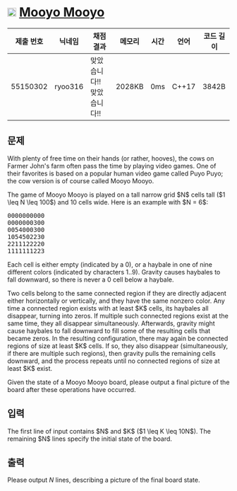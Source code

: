 # <img width="20px"  src="https://d2gd6pc034wcta.cloudfront.net/tier/12.svg" class="solvedac-tier"> [Mooyo Mooyo](https://www.acmicpc.net/problem/16768) 

| 제출 번호 | 닉네임 | 채점 결과 | 메모리 | 시간 | 언어 | 코드 길이 |
|---|---|---|---|---|---|---|
|55150302| ryoo316|맞았습니다!! 맞았습니다!!|2028KB|0ms|C++17|3842B|

## 문제
<p>With plenty of free time on their hands (or rather, hooves), the cows on Farmer John's farm often pass the time by playing video games. One of their favorites is based on a popular human video game called Puyo Puyo; the cow version is of course called Mooyo Mooyo.</p>

<p>The game of Mooyo Mooyo is played on a tall narrow grid $N$ cells tall ($1 \leq N \leq 100$) and 10 cells wide. Here is an example with $N = 6$:</p>

<pre>0000000000
0000000300
0054000300
1054502230
2211122220
1111111223
</pre>

<p>Each cell is either empty (indicated by a 0), or a haybale in one of nine different colors (indicated by characters 1..9). Gravity causes haybales to fall downward, so there is never a 0 cell below a haybale.</p>

<p>Two cells belong to the same connected region if they are directly adjacent either horizontally or vertically, and they have the same nonzero color. Any time a connected region exists with at least $K$ cells, its haybales all disappear, turning into zeros. If multiple such connected regions exist at the same time, they all disappear simultaneously. Afterwards, gravity might cause haybales to fall downward to fill some of the resulting cells that became zeros. In the resulting configuration, there may again be connected regions of size at least $K$ cells. If so, they also disappear (simultaneously, if there are multiple such regions), then gravity pulls the remaining cells downward, and the process repeats until no connected regions of size at least $K$ exist.</p>

<p>Given the state of a Mooyo Mooyo board, please output a final picture of the board after these operations have occurred.</p>

## 입력
<p>The first line of input contains $N$ and $K$ ($1 \leq K \leq 10N$). The remaining $N$ lines specify the initial state of the board.</p>

## 출력
Please output $N$ lines, describing a picture of the final board state.

